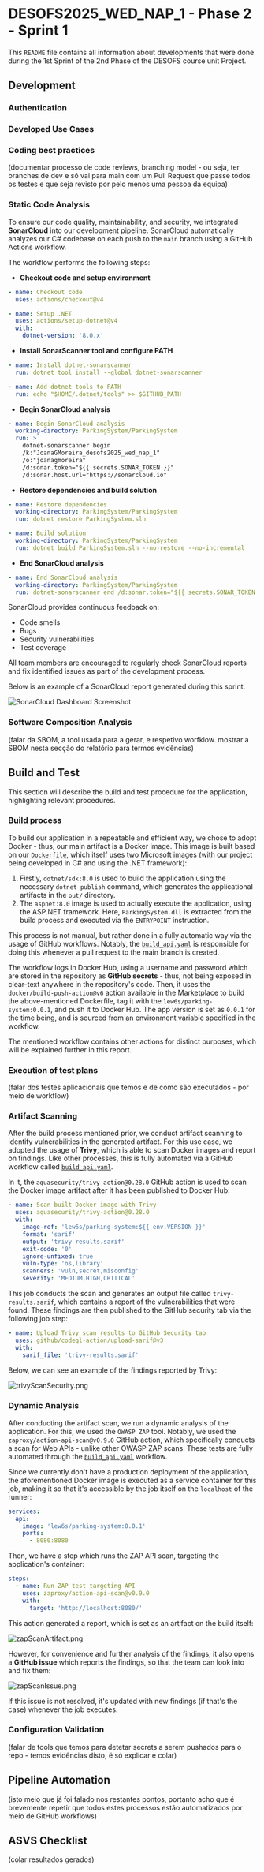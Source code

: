 # DESOFS2025_WED_NAP_1 - Phase 2 - Sprint 1

This `README` file contains all information about developments that were done during the 1st Sprint of the 2nd Phase of the DESOFS course unit Project.

## Development

### Authentication

### Developed Use Cases

### Coding best practices

(documentar processo de code reviews, branching model - ou seja, ter branches de dev e só vai para main com um Pull Request que passe todos os testes e que seja revisto por pelo menos uma pessoa da equipa)

### Static Code Analysis


To ensure our code quality, maintainability, and security, we integrated **SonarCloud** into our development pipeline. SonarCloud automatically analyzes our C# codebase on each push to the `main` branch using a GitHub Actions workflow.

The workflow performs the following steps:

- **Checkout code and setup environment**

```yaml
- name: Checkout code
  uses: actions/checkout@v4

- name: Setup .NET
  uses: actions/setup-dotnet@v4
  with:
    dotnet-version: '8.0.x'  
```

- **Install SonarScanner tool and configure PATH**

```yaml
- name: Install dotnet-sonarscanner
  run: dotnet tool install --global dotnet-sonarscanner

- name: Add dotnet tools to PATH
  run: echo "$HOME/.dotnet/tools" >> $GITHUB_PATH
```

- **Begin SonarCloud analysis**

```yaml
- name: Begin SonarCloud analysis
  working-directory: ParkingSystem/ParkingSystem
  run: >
    dotnet-sonarscanner begin
    /k:"JoanaGMoreira_desofs2025_wed_nap_1"
    /o:"joanagmoreira"
    /d:sonar.token="${{ secrets.SONAR_TOKEN }}"
    /d:sonar.host.url="https://sonarcloud.io"
```

- **Restore dependencies and build solution**

```yaml
- name: Restore dependencies
  working-directory: ParkingSystem/ParkingSystem
  run: dotnet restore ParkingSystem.sln

- name: Build solution
  working-directory: ParkingSystem/ParkingSystem
  run: dotnet build ParkingSystem.sln --no-restore --no-incremental
```

- **End SonarCloud analysis**

```yaml
- name: End SonarCloud analysis
  working-directory: ParkingSystem/ParkingSystem
  run: dotnet-sonarscanner end /d:sonar.token="${{ secrets.SONAR_TOKEN }}"
```

SonarCloud provides continuous feedback on:
- Code smells
- Bugs
- Security vulnerabilities
- Test coverage

All team members are encouraged to regularly check SonarCloud reports and fix identified issues as part of the development process.

Below is an example of a SonarCloud report generated during this sprint:

![SonarCloud Dashboard Screenshot](./img/SonarCloud.png)


### Software Composition Analysis

(falar da SBOM, a tool usada para a gerar, e respetivo worfklow. mostrar a SBOM nesta secção do relatório para termos evidências)

## Build and Test

This section will describe the build and test procedure for the application, highlighting relevant procedures.

### Build process

To build our application in a repeatable and efficient way, we chose to adopt Docker - thus, our main artifact is a Docker image. This image is built based on our [`Dockerfile`](../../../ParkingSystem/Dockerfile), which itself uses two Microsoft images (with our project being developed in C# and using the .NET framework):

1. Firstly, `dotnet/sdk:8.0` is used to build the application using the necessary `dotnet publish` command, which generates the applicational artifacts in the `out/` directory.
2. The `aspnet:8.0` image is used to actually execute the application, using the ASP.NET framework. Here, `ParkingSystem.dll` is extracted from the build process and executed via the `ENTRYPOINT` instruction.

This process is not manual, but rather done in a fully automatic way via the usage of GitHub workflows. Notably, the [`build_api.yaml`](../../../.github/workflows/build_api.yaml) is responsible for doing this whenever a pull request to the main branch is created.

The workflow logs in Docker Hub, using a username and password which are stored in the repository as **GitHub secrets** - thus, not being exposed in clear-text anywhere in the repository's code. Then, it uses the `docker/build-push-action@v6` action available in the Marketplace to build the above-mentioned Dockerfile, tag it with the `lew6s/parking-system:0.0.1`, and push it to Docker Hub. The app version is set as `0.0.1` for the time being, and is sourced from an environment variable specified in the workflow.

The mentioned workflow contains other actions for distinct purposes, which will be explained further in this report.

### Execution of test plans

(falar dos testes aplicacionais que temos e de como são executados - por meio de workflow)

### Artifact Scanning

After the build process mentioned prior, we conduct artifact scanning to identify vulnerabilities in the generated artifact. For this use case, we adopted the usage of **Trivy**, which is able to scan Docker images and report on findings. Like other processes, this is fully automated via a GitHub workflow called [`build_api.yaml`](../../../.github/workflows/build_api.yaml). 

In it, the `aquasecurity/trivy-action@0.28.0` GitHub action is used to scan the Docker image artifact after it has been published to Docker Hub:

```YAML
- name: Scan built Docker image with Trivy
  uses: aquasecurity/trivy-action@0.28.0
  with:
    image-ref: 'lew6s/parking-system:${{ env.VERSION }}'
    format: 'sarif'
    output: 'trivy-results.sarif'
    exit-code: '0'
    ignore-unfixed: true
    vuln-type: 'os,library'
    scanners: 'vuln,secret,misconfig'
    severity: 'MEDIUM,HIGH,CRITICAL'
```

This job conducts the scan and generates an output file called `trivy-results.sarif`, which contains a report of the vulnerabilities that were found. These findings are then published to the GitHub security tab via the following job step:

```YAML
- name: Upload Trivy scan results to GitHub Security tab
  uses: github/codeql-action/upload-sarif@v3
  with:
    sarif_file: 'trivy-results.sarif'
```

Below, we can see an example of the findings reported by Trivy:

![trivyScanSecurity.png](./img/trivyScanSecurity.png)

### Dynamic Analysis

After conducting the artifact scan, we run a dynamic analysis of the application. For this, we used the `OWASP ZAP` tool. Notably, we used the `zaproxy/action-api-scan@v0.9.0` GitHub action, which specifically conducts a scan for Web APIs - unlike other OWASP ZAP scans. These tests are fully automated through the [`build_api.yaml`](../../../.github/workflows/build_api.yaml) workflow.

Since we currently don't have a production deployment of the application, the aforementioned Docker image is executed as a service container for this job, making it so that it's accessible by the job itself on the `localhost` of the runner:

```YAML
services:
  api:
    image: 'lew6s/parking-system:0.0.1'
    ports:
      - 8080:8080
```

Then, we have a step which runs the ZAP API scan, targeting the application's container:

```YAML
steps:
  - name: Run ZAP test targeting API
    uses: zaproxy/action-api-scan@v0.9.0
    with:
      target: 'http://localhost:8080/'
```

This action generated a report, which is set as an artifact on the build itself:

![zapScanArtifact.png](./img/zapScanArtifact.png)

However, for convenience and further analysis of the findings, it also opens a **GitHub issue** which reports the findings, so that the team can look into and fix them:

![zapScanIssue.png](./img/zapScanIssue.png)

If this issue is not resolved, it's updated with new findings (if that's the case) whenever the job executes.

### Configuration Validation

(falar de tools que temos para detetar secrets a serem pushados para o repo - temos evidências disto, é só explicar e colar)

## Pipeline Automation

(isto meio que já foi falado nos restantes pontos, portanto acho que é brevemente repetir que todos estes processos estão automatizados por meio de GitHub workflows)

## ASVS Checklist

(colar resultados gerados)

